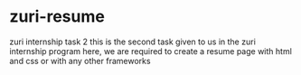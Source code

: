 # zuri-resume
zuri internship task 2
this is the second task given to us in the zuri internship program here, we are required to create a
resume page with html and css or with any other frameworks
